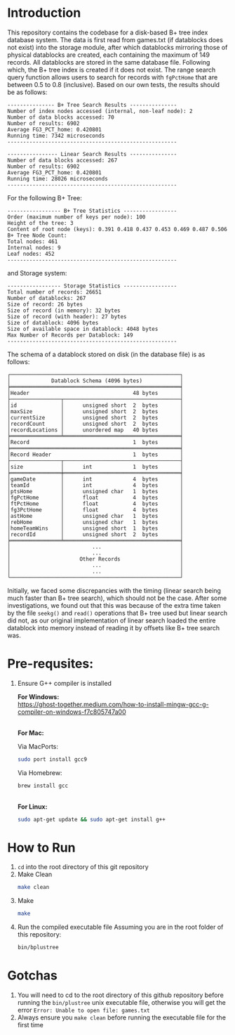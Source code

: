 # Introduction
This repository contains the codebase for a disk-based B+ tree index database system. The data is first read from games.txt (if datablocks does not exist) into the storage module, after which datablocks mirroring those of physical datablocks are created, each containing the maximum of 149 records. All datablocks are stored in the same database file. Following which, the B+ tree index is created if it does not exist. The range search query function allows users to search for records with `fgPctHome` that are between 0.5 to 0.8 (inclusive). Based on our own tests, the results should be as follows:

```
--------------- B+ Tree Search Results ---------------
Number of index nodes accessed (internal, non-leaf node): 2
Number of data blocks accessed: 70
Number of results: 6902
Average FG3_PCT_home: 0.420801
Running time: 7342 microseconds
------------------------------------------------------

---------------- Linear Search Results ---------------
Number of data blocks accessed: 267
Number of results: 6902
Average FG3_PCT_home: 0.420801
Running time: 28026 microseconds
------------------------------------------------------
```

For the following B+ Tree:
```
----------------- B+ Tree Statistics -----------------
Order (maximum number of keys per node): 100
Height of the tree: 3
Content of root node (keys): 0.391 0.418 0.437 0.453 0.469 0.487 0.506 
B+ Tree Node Count:
Total nodes: 461
Internal nodes: 9
Leaf nodes: 452
------------------------------------------------------
```

and Storage system:
```
----------------- Storage Statistics -----------------
Total number of records: 26651
Number of datablocks: 267
Size of record: 26 bytes
Size of record (in memory): 32 bytes
Size of record (with header): 27 bytes
Size of datablock: 4096 bytes
Size of available space in datablock: 4048 bytes
Max Number of Records per Datablock: 149
------------------------------------------------------
```
The schema of a datablock stored on disk (in the database file) is as follows:
```
┌──────────────────────────────────────────────────────┐
│             Datablock Schema (4096 bytes)            │
╞══════════════════════════════════════════════════════╡
│Header                                 48 bytes       │
├────────────────┬─────────────────────────────────────┤
│id              │      unsigned short  2  bytes       │
│maxSize         │      unsigned short  2  bytes       │
│currentSize     │      unsigned short  2  bytes       │
│recordCount     │      unsigned short  2  bytes       │
│recordLocations │      unordered map   40 bytes       │
╞════════════════╧═════════════════════════════════════╡
│Record                                 1  bytes       │
╞══════════════════════════════════════════════════════╡
│Record Header                          1  bytes       │
├────────────────┬─────────────────────────────────────┤
│size            │      int             1  bytes       │
╞════════════════╪═════════════════════════════════════╡
│gameDate        │      int             4  bytes       │
│teamId          │      int             4  bytes       │
│ptsHome         │      unsigned char   1  bytes       │
│fgPctHome       │      float           4  bytes       │
│ftPctHome       │      float           4  bytes       │
│fg3PctHome      │      float           4  bytes       │
│astHome         │      unsigned char   1  bytes       │
│rebHome         │      unsigned char   1  bytes       │
│homeTeamWins    │      unsigned short  1  bytes       │
│recordId        │      unsigned short  2  bytes       │
╞════════════════╧═════════════════════════════════════╡
│                          ...                         │
│                          ...                         │
│                      Other Records                   │
│                          ...                         │
│                          ...                         │
└──────────────────────────────────────────────────────┘
```

Initially, we faced some discrepancies with the timing (linear search being much faster than B+ tree search), which should not be the case. After some investigations, we found out that this was because of the extra time taken by the file `seekg()` and `read()` operations that B+ tree used but linear search did not, as our original implementation of linear search loaded the entire datablock into memory instead of reading it by offsets like B+ tree search was.

# Pre-requsites:
1. Ensure G++ compiler is installed

   **For Windows:**<br>
   https://ghost-together.medium.com/how-to-install-mingw-gcc-g-compiler-on-windows-f7c805747a00
   
   <br>**For Mac:**<br>

   Via MacPorts:
   ```bash
   sudo port install gcc9
   ```

   Via Homebrew:
   ```bash
   brew install gcc
   ```

   <br>**For Linux:**<br>
   ```bash
   sudo apt-get update && sudo apt-get install g++
   ```
   
# How to Run
1. `cd` into the root directory of this git repository
2. Make Clean
   ```bash
   make clean
   ```
3. Make
   ```bash
   make
   ```
4. Run the compiled executable file
   Assuming you are in the root folder of this repository:
   ```bash
   bin/bplustree
   ```
   
# Gotchas
1. You will need to cd to the root directory of this github repository before running the `bin/plustree` unix executable file, otherwise you will get the error `Error: Unable to open file: games.txt`
2. Always ensure you `make clean` before running the executable file for the first time
